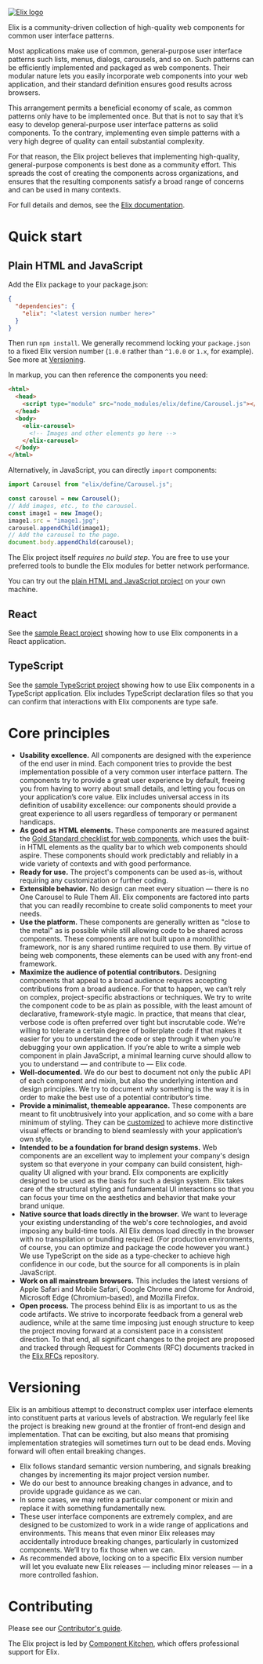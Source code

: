 [![Elix logo](demos/logo.png)](https://component.kitchen/elix)

Elix is a community-driven collection of high-quality web components for common user interface patterns.

Most applications make use of common, general-purpose user interface patterns such lists, menus, dialogs, carousels, and so on. Such patterns can be efficiently implemented and packaged as web components. Their modular nature lets you easily incorporate web components into your web application, and their standard definition ensures good results across browsers.

This arrangement permits a beneficial economy of scale, as common patterns only have to be implemented once. But that is not to say that it’s easy to develop general-purpose user interface patterns as solid components. To the contrary, implementing even simple patterns with a very high degree of quality can entail substantial complexity.

For that reason, the Elix project believes that implementing high-quality, general-purpose components is best done as a community effort. This spreads the cost of creating the components across organizations, and ensures that the resulting components satisfy a broad range of concerns and can be used in many contexts.

For full details and demos, see the [Elix documentation](https://component.kitchen/elix).

# Quick start

## Plain HTML and JavaScript

Add the Elix package to your package.json:

```json
{
  "dependencies": {
    "elix": "<latest version number here>"
  }
}
```

Then run `npm install`. We generally recommend locking your `package.json` to a fixed Elix version number (`1.0.0` rather than `^1.0.0` or `1.x`, for example). See more at [Versioning](#versioning).

In markup, you can then reference the components you need:

```html
<html>
  <head>
    <script type="module" src="node_modules/elix/define/Carousel.js"></script>
  </head>
  <body>
    <elix-carousel>
      <!-- Images and other elements go here -->
    </elix-carousel>
  </body>
</html>
```

Alternatively, in JavaScript, you can directly `import` components:

```js
import Carousel from "elix/define/Carousel.js";

const carousel = new Carousel();
// Add images, etc., to the carousel.
const image1 = new Image();
image1.src = "image1.jpg";
carousel.appendChild(image1);
// Add the carousel to the page.
document.body.appendChild(carousel);
```

The Elix project itself _requires no build step_. You are free to use your preferred tools to bundle the Elix modules for better network performance.

You can try out the [plain HTML and JavaScript project](https://github.com/elix/plain-example) on your own machine.

## React

See the [sample React project](https://github.com/elix/react-example) showing how to use Elix components in a React application.

## TypeScript

See the [sample TypeScript project](https://github.com/elix/typescript-example) showing how to use Elix components in a TypeScript application. Elix includes TypeScript declaration files so that you can confirm that interactions with Elix components are type safe.

# Core principles

- **Usability excellence.** All components are designed with the experience of the end user in mind. Each component tries to provide the best implementation possible of a very common user interface pattern. The components try to provide a great user experience by default, freeing you from having to worry about small details, and letting you focus on your application’s core value. Elix includes universal access in its definition of usability excellence: our components should provide a great experience to all users regardless of temporary or permanent handicaps.
- **As good as HTML elements.** These components are measured against the [Gold Standard checklist for web components](https://github.com/webcomponents/gold-standard/wiki), which uses the built-in HTML elements as the quality bar to which web components should aspire. These components should work predictably and reliably in a wide variety of contexts and with good performance.
- **Ready for use.** The project's components can be used as-is, without requiring any customization or further coding.
- **Extensible behavior.** No design can meet every situation — there is no One Carousel to Rule Them All. Elix components are factored into parts that you can readily recombine to create solid components to meet your needs.
- **Use the platform.** These components are generally written as "close to the metal" as is possible while still allowing code to be shared across components. These components are not built upon a monolithic framework, nor is any shared runtime required to use them. By virtue of being web components, these elements can be used with any front-end framework.
- **Maximize the audience of potential contributors.** Designing components that appeal to a broad audience requires accepting contributions from a broad audience. For that to happen, we can’t rely on complex, project-specific abstractions or techniques. We try to write the component code to be as plain as possible, with the least amount of declarative, framework-style magic. In practice, that means that clear, verbose code is often preferred over tight but inscrutable code. We’re willing to tolerate a certain degree of boilerplate code if that makes it easier for you to understand the code or step through it when you’re debugging your own application. If you’re able to write a simple web component in plain JavaScript, a minimal learning curve should allow to you to understand — and contribute to — Elix code.
- **Well-documented.** We do our best to document not only the public API of each component and mixin, but also the underlying intention and design principles. We try to document _why_ something is the way it is in order to make the best use of a potential contributor’s time.
- **Provide a minimalist, themeable appearance.** These components are meant to fit unobtrusively into your application, and so come with a bare minimum of styling. They can be [customized](https://component.kitchen/elix/customizing) to achieve more distinctive visual effects or branding to blend seamlessly with your application’s own style.
- **Intended to be a foundation for brand design systems.** Web components are an excellent way to implement your company's design system so that everyone in your company can build consistent, high-quality UI aligned with your brand. Elix components are explicitly designed to be used as the basis for such a design system. Elix takes care of the structural styling and fundamental UI interactions so that you can focus your time on the aesthetics and behavior that make your brand unique.
- **Native source that loads directly in the browser.** We want to leverage your existing understanding of the web's core technologies, and avoid imposing any build-time tools. All Elix demos load directly in the browser with no transpilation or bundling required. (For production environments, of course, you can optimize and package the code however you want.) We use TypeScript on the side as a type-checker to achieve high confidence in our code, but the source for all components is in plain JavaScript.
- **Work on all mainstream browsers.** This includes the latest versions of Apple Safari and Mobile Safari, Google Chrome and Chrome for Android, Microsoft Edge (Chromium-based), and Mozilla Firefox.
- **Open process.** The process behind Elix is as important to us as the code artifacts. We strive to incorporate feedback from a general web audience, while at the same time imposing just enough structure to keep the project moving forward at a consistent pace in a consistent direction. To that end, all significant changes to the project are proposed and tracked through Request for Comments (RFC) documents tracked in the [Elix RFCs](https://github.com/elix/rfcs) repository.

# Versioning

Elix is an ambitious attempt to deconstruct complex user interface elements into constituent parts at various levels of abstraction. We regularly feel like the project is breaking new ground at the frontier of front-end design and implementation. That can be exciting, but also means that promising implementation strategies will sometimes turn out to be dead ends. Moving forward will often entail breaking changes.

- Elix follows standard semantic version numbering, and signals breaking changes by incrementing its major project version number.
- We do our best to announce breaking changes in advance, and to provide upgrade guidance as we can.
- In some cases, we may retire a particular component or mixin and replace it with something fundamentally new.
- These user interface components are extremely complex, and are designed to be customized to work in a wide range of applications and environments. This means that even minor Elix releases may accidentally introduce breaking changes, particularly in customized components. We’ll try to fix those when we can.
- As recommended above, locking on to a specific Elix version number will let you evaluate new Elix releases — including minor releases — in a more controlled fashion.

# Contributing

Please see our [Contributor's guide](Contributing.md).

The Elix project is led by [Component Kitchen](https://component.kitchen), which offers professional support for Elix.
